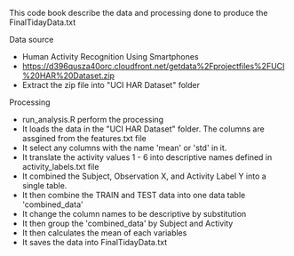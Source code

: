 This code book describe the data and processing done to produce the FinalTidayData.txt

Data source
* Human Activity Recognition Using Smartphones
* https://d396qusza40orc.cloudfront.net/getdata%2Fprojectfiles%2FUCI%20HAR%20Dataset.zip
* Extract the zip file into "UCI HAR Dataset" folder

Processing
* run_analysis.R perform the processing
* It loads the data in the "UCI HAR Dataset" folder. The columns are assgined from the features.txt file
* It select any columns with the name 'mean' or 'std' in it.
* It translate the activity values 1 - 6 into descriptive names defined in activity_labels.txt file
* It combined the Subject, Observation X, and Activity Label Y into a single table.
* It then combine the TRAIN and TEST data into one data table 'combined_data'
* It change the column names to be descriptive by substitution
* It then group the 'combined_data' by Subject and Activity
* It then calculates the mean of each variables
* It saves the data into FinalTidayData.txt